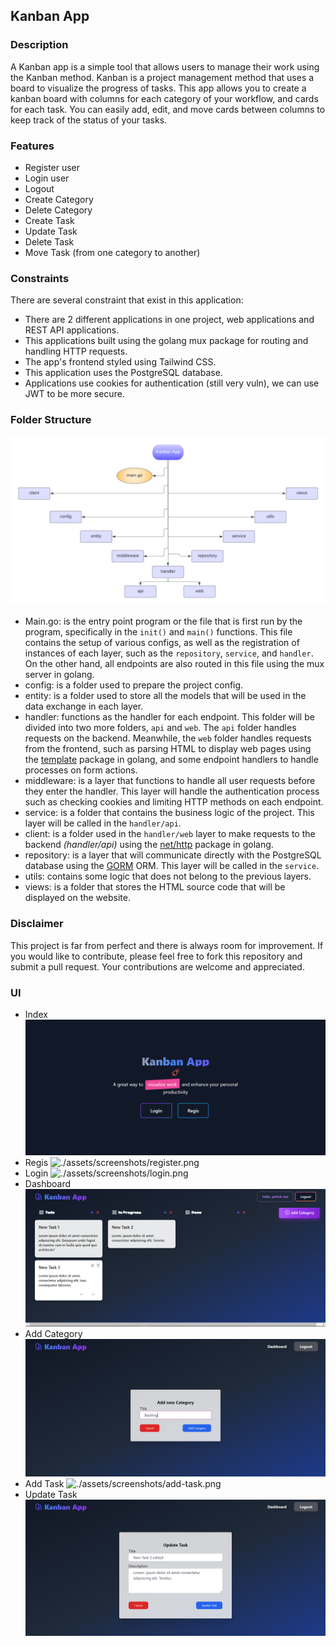 ## Kanban App

### Description

A Kanban app is a simple tool that allows users to manage their work using the Kanban method. Kanban is a project management method that uses a board to visualize the progress of tasks. This app allows you to create a kanban board with columns for each category of your workflow, and cards for each task. You can easily add, edit, and move cards between columns to keep track of the status of your tasks.

### Features

- Register user
- Login user
- Logout
- Create Category
- Delete Category
- Create Task
- Update Task
- Delete Task
- Move Task (from one category to another)

### Constraints

There are several constraint that exist in this application:

- There are 2 different applications in one project, web applications and REST API applications.
- This applications built using the golang mux package for routing and handling HTTP requests.
- The app's frontend styled using Tailwind CSS.
- This application uses the PostgreSQL database.
- Applications use cookies for authentication (still very vuln), we can use JWT to be more secure.

### Folder Structure

![./assets/misc/folder-structure.png](./assets/misc/folder-structure.png)

- Main.go: is the entry point program or the file that is first run by the program, specifically in the `init()` and `main()` functions. This file contains the setup of various configs, as well as the registration of instances of each layer, such as the `repository`, `service`, and `handler`. On the other hand, all endpoints are also routed in this file using the mux server in golang.
- config: is a folder used to prepare the project config.
- entity: is a folder used to store all the models that will be used in the data exchange in each layer.
- handler: functions as the handler for each endpoint. This folder will be divided into two more folders, `api` and `web`. The `api` folder handles requests on the backend. Meanwhile, the `web` folder handles requests from the frontend, such as parsing HTML to display web pages using the [template](https://pkg.go.dev/text/template) package in golang, and some endpoint handlers to handle processes on form actions.
- middleware: is a layer that functions to handle all user requests before they enter the handler. This layer will handle the authentication process such as checking cookies and limiting HTTP methods on each endpoint.
- service: is a folder that contains the business logic of the project. This layer will be called in the `handler/api`.
- client: is a folder used in the `handler/web` layer to make requests to the backend _(handler/api)_ using the [net/http](https://pkg.go.dev/net/http) package in golang.
- repository: is a layer that will communicate directly with the PostgreSQL database using the [GORM](https://gorm.io/) ORM. This layer will be called in the `service`.
- utils: contains some logic that does not belong to the previous layers.
- views: is a folder that stores the HTML source code that will be displayed on the website.

### Disclaimer

This project is far from perfect and there is always room for improvement. If you would like to contribute, please feel free to fork this repository and submit a pull request. Your contributions are welcome and appreciated.

### UI

- Index
  ![./assets/screenshots/index.png](./assets/screenshots/index.png)
- Regis
  ![./assets/screenshots/register.png](./assets/screenshots/register.png)
- Login
  ![./assets/screenshots/login.png](./assets/screenshots/login.png)
- Dashboard
  ![./assets/screenshots/dashboard.png](./assets/screenshots/dashboard.png)
- Add Category
  ![./assets/screenshots/add-category.png](./assets/screenshots/add-category.png)
- Add Task
  ![./assets/screenshots/add-task.png](./assets/screenshots/add-task.png)
- Update Task
  ![./assets/screenshots/update-task.png](./assets/screenshots/update-task.png)
